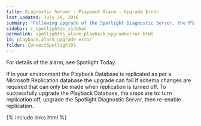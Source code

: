 ```yaml
---
title: ﻿Diagnostic Server - Playback Alarm - Upgrade Error
last_updated: July 29, 2016
summary: "Following upgrade of the Spotlight Diagnostic Server, the Playback Database is automatically upgraded the next time it is accessed by the Spotlight Diagnostic Server."
sidebar: c_spotlightds_sidebar
permalink: spotlightds_alarm_playback_upgradeerror.html
id: playback.alarm_upgrade error
folder: ConnectSpotlightDS
---
```




For details of the alarm, see <xref href="spotlight:AlarmLog.AlarmLogCurrent" format="html" scope="external">Spotlight Today</xref>.

If in your environment the Playback Database is replicated as per a Microsoft Replication database the upgrade can fail if schema changes are required that can only be made when replication is turned off. To successfully upgrade the Playback Database, the steps are to: turn replication off, upgrade the Spotlight Diagnostic Server, then re-enable replication.


{% include links.html %}
